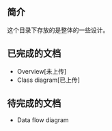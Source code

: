 ## 简介

这个目录下存放的是整体的一些设计。

## 已完成的文档
* Overview[未上传]
* Class diagram[已上传]


## 待完成的文档
* Data flow diagram